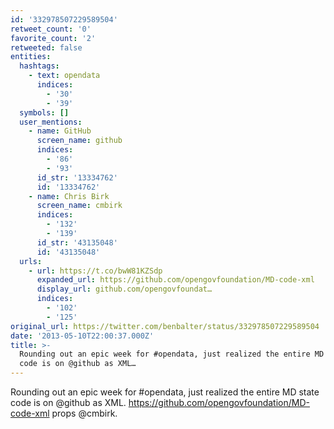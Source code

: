```yaml
---
id: '332978507229589504'
retweet_count: '0'
favorite_count: '2'
retweeted: false
entities:
  hashtags:
    - text: opendata
      indices:
        - '30'
        - '39'
  symbols: []
  user_mentions:
    - name: GitHub
      screen_name: github
      indices:
        - '86'
        - '93'
      id_str: '13334762'
      id: '13334762'
    - name: Chris Birk
      screen_name: cmbirk
      indices:
        - '132'
        - '139'
      id_str: '43135048'
      id: '43135048'
  urls:
    - url: https://t.co/bwW81KZSdp
      expanded_url: https://github.com/opengovfoundation/MD-code-xml
      display_url: github.com/opengovfoundat…
      indices:
        - '102'
        - '125'
original_url: https://twitter.com/benbalter/status/332978507229589504
date: '2013-05-10T22:00:37.000Z'
title: >-
  Rounding out an epic week for #opendata, just realized the entire MD state
  code is on @github as XML…
---
```


Rounding out an epic week for #opendata, just realized the entire MD state code is on @github as XML. https://github.com/opengovfoundation/MD-code-xml props @cmbirk.